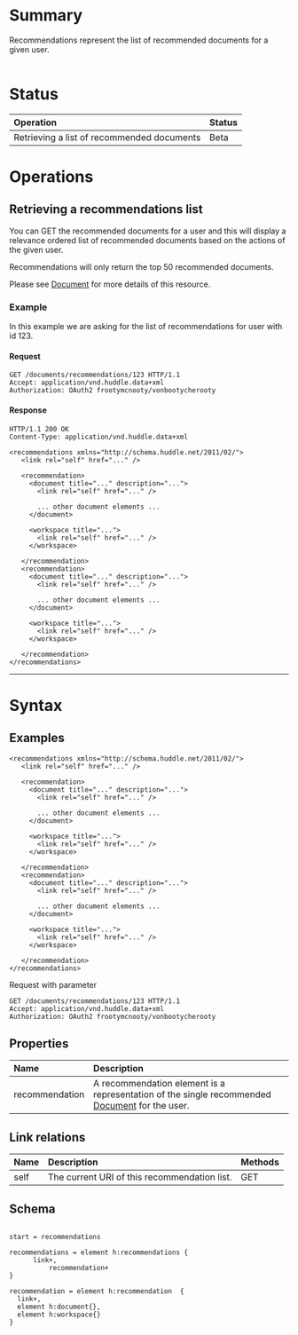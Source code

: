 # Summary #

Recommendations represent the list of recommended documents for a given user.

|  |
|:-|

# Status #
| **Operation** | **Status** |
|:--------------|:-----------|
|Retrieving a list of recommended documents|Beta        |

# Operations #

## Retrieving a recommendations list ##

You can GET the recommended documents for a user and this will display a relevance ordered list of recommended documents based on the actions of the given user.

Recommendations will only return the top 50 recommended documents.

Please see [Document](Document) for more details of this resource.

### Example ###

In this example we are asking for the list of recommendations for user with id 123.

#### Request ####
```
GET /documents/recommendations/123 HTTP/1.1
Accept: application/vnd.huddle.data+xml
Authorization: OAuth2 frootymcnooty/vonbootycherooty
```

#### Response ####
```
HTTP/1.1 200 OK
Content-Type: application/vnd.huddle.data+xml
```
```
<recommendations xmlns="http://schema.huddle.net/2011/02/">
   <link rel="self" href="..." />
  
   <recommendation>
     <document title="..." description="...">
       <link rel="self" href="..." />

       ... other document elements ...  
     </document>

     <workspace title="...">
       <link rel="self" href="..." />
     </workspace>  

   </recommendation>
   <recommendation>
     <document title="..." description="...">
       <link rel="self" href="..." />

       ... other document elements ...  
     </document>

     <workspace title="...">
       <link rel="self" href="..." />
     </workspace>  

   </recommendation>
</recommendations>
```


---


# Syntax #

## Examples ##
```
<recommendations xmlns="http://schema.huddle.net/2011/02/">
   <link rel="self" href="..." />
  
   <recommendation>
     <document title="..." description="...">
       <link rel="self" href="..." />

       ... other document elements ...  
     </document>

     <workspace title="...">
       <link rel="self" href="..." />
     </workspace>  

   </recommendation>
   <recommendation>
     <document title="..." description="...">
       <link rel="self" href="..." />

       ... other document elements ...  
     </document>

     <workspace title="...">
       <link rel="self" href="..." />
     </workspace>  

   </recommendation>
</recommendations>
```

Request with parameter
```
GET /documents/recommendations/123 HTTP/1.1
Accept: application/vnd.huddle.data+xml
Authorization: OAuth2 frootymcnooty/vonbootycherooty
```

## Properties ##

| **Name** | **Description** |
|:---------|:----------------|
| recommendation | A recommendation element is a representation of the single recommended [Document](Document) for the user. |

## Link relations ##

| **Name** | **Description** | **Methods** |
|:---------|:----------------|:------------|
| self     | The current URI of this recommendation list. | GET         |

## Schema ##

```

start = recommendations

recommendations = element h:recommendations {
	  link+,
          recommendation+
}

recommendation = element h:recommendation  {
  link+,
  element h:document{},
  element h:workspace{}
}

```
